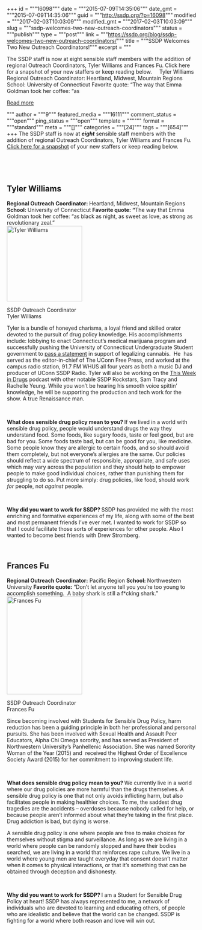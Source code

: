 +++
id = """16098"""
date = """2015-07-09T14:35:06"""
date_gmt = """2015-07-09T14:35:06"""
guid = """http://ssdp.org/?p=16098"""
modified = """2017-02-03T10:03:09"""
modified_gmt = """2017-02-03T10:03:09"""
slug = """ssdp-welcomes-two-new-outreach-coordinators"""
status = """publish"""
type = """post"""
link = """https://ssdp.org/blog/ssdp-welcomes-two-new-outreach-coordinators/"""
title = """SSDP Welcomes Two New Outreach Coordinators!"""
excerpt = """<p>The SSDP staff is now at eight sensible staff members with the addition of regional Outreach Coordinators, Tyler Williams and Frances Fu. Click here for a snapshot of your new staffers or keep reading below. &nbsp; &nbsp; Tyler Williams Regional Outreach Coordinator: Heartland, Midwest, Mountain Regions School: University of Connecticut Favorite quote: “The way that Emma Goldman took her coffee: “as</p>
<div class="h10"></div>
<p><a class="more-link2 flat" href="https://ssdp.org/blog/ssdp-welcomes-two-new-outreach-coordinators/">Read more</a></p>
"""
author = """9"""
featured_media = """16111"""
comment_status = """open"""
ping_status = """open"""
template = """"""
format = """standard"""
meta = """[]"""
categories = """[24]"""
tags = """[654]"""
+++
The SSDP staff is now at <b><i>eight</i></b> sensible staff members with the addition of regional Outreach Coordinators, Tyler Williams and Frances Fu. <a href="https://docs.google.com/presentation/d/1Q1129ddgpppkiXO46EEEvMlAYbUzNtYgq4FbIMx8iO8/edit#slide=id.gb6ce8d578_0_1542" target="_blank">Click here for a snapshot</a> of your new staffers or keep reading below.

&nbsp;

&nbsp;
<h2>Tyler Williams</h2>
<b>Regional Outreach Coordinator: </b>Heartland, Midwest, Mountain Regions
<b>School: </b>University of Connecticut
<b>Favorite quote: “</b>The way that Emma Goldman took her coffee: “as black as night, as sweet as love, as strong as revolutionary zeal.”

<div id="attachment_16088" style="width: 210px" class="wp-caption alignright"><a href="/assets/10922345_10152653537758652_4779138610284936316_o-1.jpg"><img class="wp-image-16088" src="http://ssdp.org/assets/10922345_10152653537758652_4779138610284936316_o-1-300x300.jpg" alt="Tyler Williams" width="200" height="200" /></a><p class="wp-caption-text">SSDP Outreach Coordinator Tyler Williams</p></div>

Tyler is a bundle of honeyed charisma, a loyal friend and skilled orator devoted to the pursuit of drug policy knowledge. His accomplishments include: lobbying to enact Connecticut’s medical marijuana program and successfully pushing the University of Connecticut Undergraduate Student government to <a href="https://docs.google.com/presentation/d/1R1AFaHfsbjPI0diC5-EPugV277XJE6RakgUcVe8smbE/edit#slide=id.g6943c3d96_010">pass a statement</a> in support of legalizing cannabis.  He  has served as the editor-in-chief of The UConn Free Press, and worked at the campus radio station, 91.7 FM WHUS all four years as both a music DJ and producer of UConn SSDP Radio. Tyler will also be working on the <a href="https://www.facebook.com/ThisWeekinDrugs?fref=ts">This Week in Drugs</a> podcast with other notable SSDP Rockstars, Sam Tracy and Rachelle Yeung. While you won’t be hearing his smooth voice spittin’ knowledge, he will be supporting the production and tech work for the show. A true Renaissance man.

&nbsp;

<b>What does sensible drug policy mean to you?
</b>If we lived in a world with sensible drug policy, people would understand drugs the way they understand food. Some foods, like sugary foods, taste or feel good, but are bad for you. Some foods taste bad, but can be good for you, like medicine. Some people know they are allergic to certain foods, and so should avoid them completely, but not everyone’s allergies are the same. Our policies should reflect a wide spectrum of responsible, appropriate, and safe uses which may vary across the population and they should help to empower people to make good individual choices, rather than punishing them for struggling to do so. Put more simply: drug policies, like food, should work <i>for </i>people, not <i>against </i>people.

&nbsp;

<b>Why did you want to work for SSDP?
</b>SSDP has provided me with the most enriching and formative experiences of my life, along with some of the best and most permanent friends I’ve ever met. I wanted to work for SSDP so that I could facilitate those sorts of experiences for other people. Also I wanted to become best friends with Drew Stromberg.

&nbsp;
<h2>Frances Fu</h2>
<b>Regional Outreach Coordinator:</b> Pacific Region
<b>School: </b>Northwestern University
<b>Favorite quote:</b> “Don’t let anyone tell you you’re too young to accomplish something.  A baby shark is still a f*cking shark.”

<div id="attachment_5653" style="width: 210px" class="wp-caption alignright"><a href="/assets/298196_164073267009539_1677892090_n.jpeg"><img class="wp-image-5653" src="http://ssdp.org/assets/298196_164073267009539_1677892090_n-231x300.jpeg" alt="Frances Fu" width="200" height="259" /></a><p class="wp-caption-text">SSDP Outreach Coordinator Frances Fu</p></div>

Since becoming involved with Students for Sensible Drug Policy, harm reduction has been a guiding principle in both her professional and personal pursuits. She has been involved with Sexual Health and Assault Peer Educators, Alpha Chi Omega sorority, and has served as President of Northwestern University’s Panhellenic Association. She was named Sorority Woman of the Year (2015) and  received the Highest Order of Excellence Society Award (2015) for her commitment to improving student life.

&nbsp;

<b>What does sensible drug policy mean to you?
</b>We currently live in a world where our drug policies are more harmful than the drugs themselves. A sensible drug policy is one that not only avoids inflicting harm, but also facilitates people in making healthier choices. To me, the saddest drug tragedies are the accidents &#8211; overdoses because nobody called for help, or because people aren’t informed about what they’re taking in the first place. Drug addiction is bad, but dying is worse.

A sensible drug policy is one where people are free to make choices for themselves without stigma and surveillance. As long as we are living in a world where people can be randomly stopped and have their bodies searched, we are living in a world that reinforces rape culture. We live in a world where young men are taught everyday that consent doesn’t matter when it comes to physical interactions, or that it’s something that can be obtained through deception and dishonesty.

&nbsp;

<b>Why did you want to work for SSDP?
</b>I am a Student for Sensible Drug Policy at heart! SSDP has always represented to me, a network of individuals who are devoted to learning and educating others, of people who are idealistic and believe that the world can be changed. SSDP is fighting for a world where both reason and love will win out.
